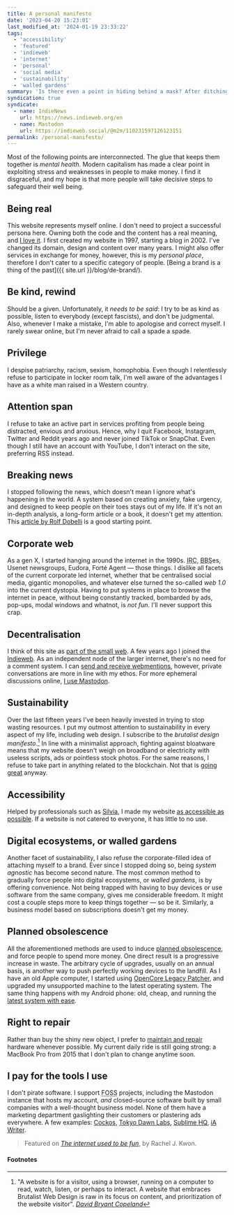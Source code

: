 ```yaml
---
title: A personal manifesto
date: '2023-04-20 15:23:01'
last_modified_at: '2024-01-19 23:33:22'
tags:
  - 'accessibility'
  - 'featured'
  - 'indieweb'
  - 'internet'
  - 'personal'
  - 'social media'
  - 'sustainability'
  - 'walled gardens'
summary: 'Is there even a point in hiding behind a mask? After ditching the concept of <em>personal brand</em>, here I go with a few principles I stand for. My takes on being genuine, pursuing sustainability, and more.'
syndication: true
syndicate:
  - name: IndieNews
    url: https://news.indieweb.org/en
  - name: Mastodon
    url: https://indieweb.social/@m2m/110231597126123151
permalink: /personal-manifesto/
---
```

Most of the following points are interconnected. The glue that keeps them together is _mental health_. Modern capitalism has made a clear point in exploiting stress and weaknesses in people to make money. I find it disgraceful, and my hope is that more people will take decisive steps to safeguard their well being.

## Being real

This website represents myself online. I don't need to project a successful persona here. Owning both the code and the content has a real meaning, and [I love it](https://anhvn.com/posts/2021/2021-12-14-i-love-my-website/). I first created my website in 1997, starting a blog in 2002. I've changed its domain, design and content over many years. I might also offer services in exchange for money, however, this is my _personal place_, therefore I don't cater to a specific category of people. [Being a brand is a thing of the past]({{ site.url }}/blog/de-brand/).

## Be kind, rewind

Should be a given. Unfortunately, it _needs to be said_: I try to be as kind as possible, listen to everybody (except fascists), and don't be judgmental. Also, whenever I make a mistake, I'm able to apologise and correct myself. I rarely swear online, but I'm never afraid to call a spade a spade.

## Privilege

I despise patriarchy, racism, sexism, homophobia. Even though I relentlessly refuse to participate in locker room talk, I'm well aware of the advantages I have as a white man raised in a Western country.

## Attention span

I refuse to take an active part in services profiting from people being distracted, envious and anxious. Hence, why I quit Facebook, Instagram, Twitter and Reddit years ago and never joined TikTok or SnapChat. Even though I still have an account with YouTube, I don’t interact on the site, preferring RSS instead.

## Breaking news

I stopped following the news, which doesn't mean I ignore what's happening in the world. A system based on creating anxiety, fake urgency, and designed to keep people on their toes stays out of my life. If it's not an in-depth analysis, a long-form article or a book, it doesn't get my attention. This [article by Rolf Dobelli](https://www.theguardian.com/media/2013/apr/12/news-is-bad-rolf-dobelli) is a good starting point.

## Corporate web

As a gen X, I started hanging around the internet in the 1990s. <abbr title="Internet Relay Chat">IRC</abbr>, <abbr title="Bulletin Board System">BBS</abbr>es, Usenet newsgroups, Eudora, Fort&eacute; Agent — those things. I dislike all facets of the current corporate led internet, whether that be centralised social media, gigantic monopolies, and whatever else turned the so-called _web 1.0_ into the current dystopia. Having to put systems in place to browse the internet in peace, without being constantly tracked, bombarded by ads, pop-ups, modal windows and whatnot, is *not fun*. I'll never support this crap.

## Decentralisation

I think of this site as [part of the small web](https://ar.al/2020/08/07/what-is-the-small-web/). A few years ago I joined the [Indieweb](https://indieweb.org/). As an independent node of the larger internet, there's no need for a comment system. I can [send and receive webmentions](https://alistapart.com/article/webmentions-enabling-better-communication-on-the-internet/), however, private conversations are more in line with my ethos. For more ephemeral discussions online, [I use Mastodon](https://sonomu.club/@m2m).

## Sustainability

Over the last fifteen years I've been heavily invested in trying to stop wasting resources. I put my outmost attention to sustainability in every aspect of my life, including web design. I subscribe to the _brutalist design manifesto_.[^1] In line with a minimalist approach, fighting against bloatware means that my website doesn't weigh on broadband or electricity with useless scripts, ads or pointless stock photos. For the same reasons, I refuse to take part in anything related to the blockchain. Not that is [going great](https://web3isgoinggreat.com/) anyway.

## Accessibility

Helped by professionals such as [Silvia](https://silviamaggidesign.com/about/), I made my website [as accessible as possible](https://webaim.org/projects/million/lookup?domain=minutestomidnight.co.uk). If a website is not catered to everyone, it has little to no use.

## Digital ecosystems, or walled gardens

Another facet of sustainability, I also refuse the corporate-filled idea of attaching myself to a brand. Ever since I stopped doing so, being _system agnostic_ has become second nature. The most common method to gradually force people into digital ecosystems, or *walled gardens*, is by offering convenience. Not being trapped with having to buy devices or use software from the same company, gives me considerable freedom. It might cost a couple steps more to keep things together — so be it. Similarly, a business model based on subscriptions doesn't get my money.

## Planned obsolescence

All the aforementioned methods are used to induce [planned obsolescence](https://en.wikipedia.org/wiki/Planned_obsolescence), and force people to spend more money. One direct result is a progressive increase in waste. The arbitrary cycle of upgrades, usually on an annual basis, is another way to push perfectly working devices to the landfill. As I have an old Apple computer, I started using [OpenCore Legacy Patcher](https://dortania.github.io/OpenCore-Legacy-Patcher/), and upgraded my unsupported machine to the latest operating system. The same thing happens with my Android phone: old, cheap, and running the [latest system with ease](/blog/installing-android-13-on-an-unsupported-non-google-phone/).

## Right to repair

Rather than buy the shiny new object, I prefer to [maintain and repair](https://en.wikipedia.org/wiki/Right_to_repair) hardware whenever possible. My current daily ride is still going strong: a MacBook Pro from 2015 that I don't plan to change anytime soon.

## I pay for the tools I use

I don't pirate software. I support <abbr title="Free and Open-Source Software">FOSS</abbr> projects, including the Mastodon instance that hosts my account, _and_ closed-source software built by small companies with a well-thought business model. None of them have a marketing department gaslighting their customers or plastering ads everywhere. A few examples: [Cockos](https://cockos.com/), [Tokyo Dawn Labs](https://www.tokyodawn.net/tokyo-dawn-labs/), [Sublime HQ](https://www.sublimehq.com/), [iA Writer](https://ia.net/writer).

<aside>
  <blockquote>
    <p>Featured on <a href="https://projects.kwon.nyc/internet-is-fun/"><em>The internet used to be fun</em></a>, by Rachel J. Kwon.</p>
  </blockquote>
</aside>

#### Footnotes

[^1]: "A website is for a visitor, using a browser, running on a computer to read, watch, listen, or perhaps to interact. A website that embraces Brutalist Web Design is raw in its focus on content, and prioritization of the website visitor". <cite>[David Bryant Copeland](https://brutalist-web.design/)</cite>